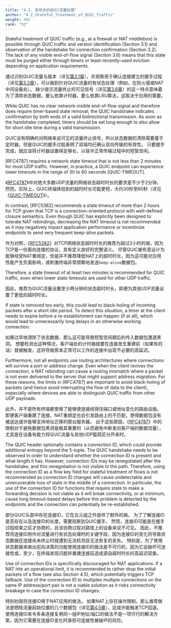 ```yaml
---
title: "4.2. 有状态的QUIC流量处理"
anchor: "4.2_Stateful_Treatment_of_QUIC_Traffic"
weight: 402
rank: "h2"
---
```


Stateful treatment of QUIC traffic (e.g., at a firewall or NAT middlebox) is possible through QUIC traffic and version identification (Section 3.1) and observation of the handshake for connection confirmation (Section 3.2). The lack of any visible end-of-flow signal (Section 3.6) means that this state must be purged either through timers or least-recently-used eviction depending on application requirements.

通过识别QUIC流量与版本（详见[第3.1章](#3.1_Identifying_QUIC_Traffic)），并观察用于确认连接建立的握手过程（详见[第3.2章](#3.2_Connection_Confirmation)），可以做到针对QUIC流量的有状态处理（例如，在防火墙或NAT中间设备处）。
缺少提示流量终止的可见信号（详见[第3.6章](#3.6_Flow_Teardown)）的这一特点意味着为了清除状态数据，要么依靠计时器，要么依靠LRU算法，这取决于应用的需要。

While QUIC has no clear network-visible end-of-flow signal and therefore does require timer-based state removal, the QUIC handshake indicates confirmation by both ends of a valid bidirectional transmission. As soon as the handshake completed, timers should be set long enough to also allow for short idle time during a valid transmission.

QUIC没有明确的对网络来说可见的流量终止信号，所以状态数据的清除需要基于定时器，但是QUIC的握手过程表明了双端均已确认双向传输的有效性。
只要握手完成，就应该将计时器设置得足够长，以容许正常传输过程中的短暂空闲。

[RFC4787] requires a network state timeout that is not less than 2 minutes for most UDP traffic. However, in practice, a QUIC endpoint can experience lower timeouts in the range of 30 to 60 seconds [QUIC-TIMEOUT].

《[RFC4787](https://www.rfc-editor.org/info/rfc4787)》中对绝大多数UDP流量的网络状态超时时长的要求是不少于2分钟。
然而，实际上，QUIC终端体验到的超时时长可能更短，大约30秒至60秒（详见《[QUIC-TIMEOUT](https://www.ietf.org/proceedings/88/slides/slides-88-tsvarea-10.pdf)》）。

In contrast, [RFC5382] recommends a state timeout of more than 2 hours for TCP given that TCP is a connection-oriented protocol with well-defined closure semantics. Even though QUIC has explicitly been designed to tolerate NAT rebindings, decreasing the NAT timeout is not recommended as it may negatively impact application performance or incentivize endpoints to send very frequent keep-alive packets.

作为对照，《[RFC5382](https://www.rfc-editor.org/info/rfc5382)》对TCP网络状态超时时长的推荐为超过2小时的值，因为TCP是一份面向连接的协议，具有定义良好的完整语义。
尽管QUIC被有意设计为能够经受NAT重绑定，但是并不推荐降低NAT上的超时时长，因为这可能对应用性能产生负面影响，或刺激终端非常频繁地发送`keep-alive`数据包。

Therefore, a state timeout of at least two minutes is recommended for QUIC traffic, even when lower state timeouts are used for other UDP traffic.

因此，推荐为QUIC流量设置至少两分钟的状态超时时长，即便为其他UDP流量设置了更低的超时时长。

If state is removed too early, this could lead to black-holing of incoming packets after a short idle period. To detect this situation, a timer at the client needs to expire before a re-establishment can happen (if at all), which would lead to unnecessarily long delays in an otherwise working connection.

如果过早地清除了状态数据，那么这可能导致短暂空闲期后的传入数据包遭遇黑洞。
想要检测出这种情况，客户端处的计时器就要在连接发生重建前（如果有的话）就被触发，这将导致原本正常可以工作的连接中出现不必要的高延迟。

Furthermore, not all endpoints use routing architectures where connections will survive a port or address change. Even when the client revives the connection, a NAT rebinding can cause a routing mismatch where a packet is not even delivered to the server that might support address migration. For these reasons, the limits in [RFC4787] are important to avoid black-holing of packets (and hence avoid interrupting the flow of data to the client), especially where devices are able to distinguish QUIC traffic from other UDP payloads.

此外，并不是所有终端都使用了能够使连接经得住端口或地址变化的路由设施。
即便客户端重建了连接，NAT重绑定也会引发路由上的不匹配，使得数据包没有被送达或许能够支持地址迁移的那台服务器。
出于这些原因，《[RFC4787](https://www.rfc-editor.org/info/rfc4787)》中的限制对于避免数据包黑洞是极其重要的（从而避免中断发向客户端的数据流量），尤其是在设备有能力将QUIC流量与其他UDP载荷区分开来时。

The QUIC header optionally contains a connection ID, which could provide additional entropy beyond the 5-tuple. The QUIC handshake needs to be observed in order to understand whether the connection ID is present and what length it has. However, connection IDs may be renegotiated after the handshake, and this renegotiation is not visible to the path. Therefore, using the connection ID as a flow key field for stateful treatment of flows is not recommended as connection ID changes will cause undetectable and unrecoverable loss of state in the middle of a connection. In particular, the use of the connection ID for functions that require state to make a forwarding decision is not viable as it will break connectivity, or at minimum, cause long timeout-based delays before this problem is detected by the endpoints and the connection can potentially be re-established.

部分QUIC头部中存在连接ID，它在五元组之外提供了额外的熵。
为了了解连接ID是否存在以及连接ID的长度，需要观察到QUIC握手。
然而，连接ID可能是在握手过程结束之后才协商的，且该协商过程对路径上的设备来说不可见。
因此，不推荐将连接ID用作对流量进行有状态处理时的关键字段，因为连接ID的变化将导致状态数据在连接尚未终止时就遭到无法检测且无法恢复的丢失。
特别是，为了使用状态数据来做出前向决策的功能使用连接ID的做法是不可行的，因为它会破坏可连接性或，至少，在终端发现问题并重建连接前造成源自超时时长的高延迟现象。

Use of connection IDs is specifically discouraged for NAT applications. If a NAT hits an operational limit, it is recommended to rather drop the initial packets of a flow (see also Section 4.5), which potentially triggers TCP fallback. Use of the connection ID to multiplex multiple connections on the same IP address/port pair is not a viable solution as it risks connectivity breakage in case the connection ID changes.

特别劝阻将连接ID用于NAT应用的做法。
如果NAT上存在操作限制，那么推荐做法是牺牲流量起始位置的几个数据包（详见[第4.5章](#4.5_Filtering_Behavior)），这或许能触发TCP回退。
使用连接ID来令多条连接复用同一组IP地址/端口的做法不是一项可行的解决方案，因为它需要在连接ID变化时承担可连接性被破坏的风险。

